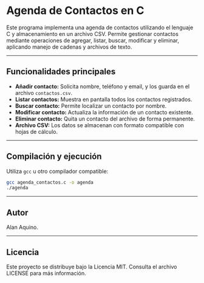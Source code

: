 # Agenda de Contactos en C

Este programa implementa una agenda de contactos utilizando el lenguaje C y almacenamiento en un archivo CSV. Permite gestionar contactos mediante operaciones de agregar, listar, buscar, modificar y eliminar, aplicando manejo de cadenas y archivos de texto.

---

## Funcionalidades principales

- **Añadir contacto:** Solicita nombre, teléfono y email, y los guarda en el archivo `contactos.csv`.
- **Listar contactos:** Muestra en pantalla todos los contactos registrados.
- **Buscar contacto:** Permite localizar un contacto por nombre.
- **Modificar contacto:** Actualiza la información de un contacto existente.
- **Eliminar contacto:** Quita un contacto del archivo de forma permanente.
- **Archivo CSV:** Los datos se almacenan con formato compatible con hojas de cálculo.

---

## Compilación y ejecución

Utiliza `gcc` u otro compilador compatible:

   ```bash
   gcc agenda_contactos.c -o agenda
   ./agenda
   ```

---

## Autor

Alan Aquino.

---

## Licencia

Este proyecto se distribuye bajo la Licencia MIT.
Consulta el archivo LICENSE para más información.
